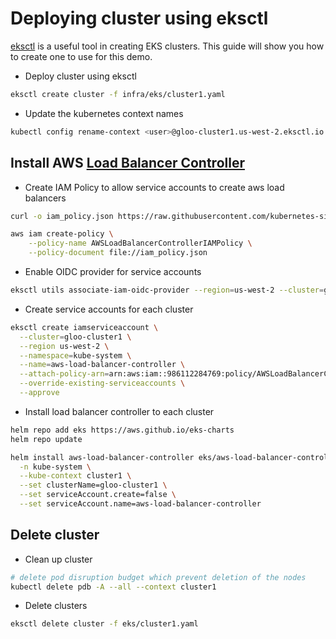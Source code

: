 # Deploying cluster using eksctl

[eksctl](https://eksctl.io/) is a useful tool in creating EKS clusters. This guide will show you how to create one to use for this demo.


* Deploy cluster using eksctl

```sh
eksctl create cluster -f infra/eks/cluster1.yaml

```

* Update the kubernetes context names

```sh
kubectl config rename-context <user>@gloo-cluster1.us-west-2.eksctl.io cluster1
```


## Install AWS [Load Balancer Controller](https://docs.aws.amazon.com/eks/latest/userguide/aws-load-balancer-controller.html)

* Create IAM Policy to allow service accounts to create aws load balancers

```sh
curl -o iam_policy.json https://raw.githubusercontent.com/kubernetes-sigs/aws-load-balancer-controller/v2.4.1/docs/install/iam_policy.json

aws iam create-policy \
    --policy-name AWSLoadBalancerControllerIAMPolicy \
    --policy-document file://iam_policy.json
```

* Enable OIDC provider for service accounts

```sh
eksctl utils associate-iam-oidc-provider --region=us-west-2 --cluster=gloo-cluster1 --approve
```

* Create service accounts for each cluster
```sh
eksctl create iamserviceaccount \
  --cluster=gloo-cluster1 \
  --region us-west-2 \
  --namespace=kube-system \
  --name=aws-load-balancer-controller \
  --attach-policy-arn=arn:aws:iam::986112284769:policy/AWSLoadBalancerControllerIAMPolicy \
  --override-existing-serviceaccounts \
  --approve
```

* Install load balancer controller to each cluster

```sh
helm repo add eks https://aws.github.io/eks-charts
helm repo update

helm install aws-load-balancer-controller eks/aws-load-balancer-controller \
  -n kube-system \
  --kube-context cluster1 \
  --set clusterName=gloo-cluster1 \
  --set serviceAccount.create=false \
  --set serviceAccount.name=aws-load-balancer-controller 
```


## Delete cluster

* Clean up cluster

```sh
# delete pod disruption budget which prevent deletion of the nodes
kubectl delete pdb -A --all --context cluster1
```


* Delete clusters

```sh
eksctl delete cluster -f eks/cluster1.yaml
```